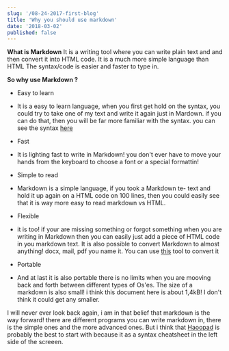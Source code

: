 ```yaml
---
slug: '/08-24-2017-first-blog'
title: 'Why you should use markdown'
date: '2018-03-02'
published: false 
---
```

<!-- ![Pic Alt](./Graylog2.png) -->
**What is Markdown**
It is a writing tool where you can write plain text and
and then convert it into HTML code. It is a much more simple language than HTML
The syntax/code is easier and faster to type in.


**So why use Markdown ?**

- Easy to learn
 - It is a easy to learn language, when you first get hold
 on the syntax, you could try to take one of my text and
 write it again just in Mardown. if you can do that, then
 you will be far more familiar with the syntax.
 you can see the syntax [here](https://github.com/adam-p/markdown-here/wiki/Markdown-Cheatsheet#links)

- Fast
 - It is lighting fast to write in Markdown! you don't ever
 have to move your hands from the keyboard to choose
 a font or a special formattin!


- Simple to read
 - Markdown is a simple language, if you took a Markdown te-
 text and hold it up again on a HTML code on 100 lines, then
 you could easily see that it is way more easy to read markdown
 vs HTML.


- Flexible
 - it is too! if your are missing something or forgot something
 when you are writing in Markdown then you can easily just add
 a piece of HTML code in you markdown text.
  It is also possible to convert Markdown to almost anything!
 docx, mail, pdf you name it. You can use [this](http://pandoc.org/) tool to convert it


- Portable
 - And at last it is also portable there is no limits when you are
 mooving back and forth between different types of Os'es.
 The size of a markdown is also small! i think this document here
 is about 1,4kB! I don't think it could get any smaller.


I will never ever look back again, i am in that belief that markdown is the way forward!
there are different programs you can write markdown in, there is the simple ones and the more advanced ones.
But i think that [Haoopad](http://pad.haroopress.com/user.html) is probably the best to start with because it as a
syntax cheatsheet in the left side of the screeen.
